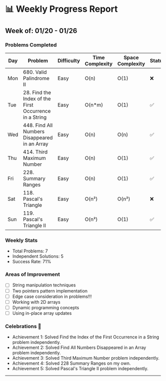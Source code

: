 # 📊 Weekly Progress Report
## Week of: 01/20 - 01/26

### Problems Completed
| Day | Problem                                                | Difficulty | Time Complexity | Space Complexity | Status   |
|-----|--------------------------------------------------------|------------|-----------------|------------------|----------|
| Mon | 680. Valid Palindrome II                               | Easy       | O(n)            | O(1)             | ❌        |
| Tue | 28. Find the Index of the First Occurrence in a String | Easy       | O(n*m)          | O(1)             | ✅        |
| Wed | 448. Find All Numbers Disappeared in an Array          | Easy       | O(n)            | O(n)             | ✅        |
| Thu | 414. Third Maximum Number                              | Easy       | O(n)            | O(1)             | ✅        |
| Fri | 228. Summary Ranges                                    | Easy       | O(n)            | O(1)             | ✅        |
| Sat | 118. Pascal's Triangle                                 | Easy       | O(n²)           | O(n²)            | ❌        |
| Sun | 119. Pascal's Triangle II                              | Easy       | O(n²)           | O(1)             | ✅        |

### Weekly Stats
- Total Problems: 7
- Independent Solutions: 5
- Success Rate: 71%

### Areas of Improvement
- [ ] String manipulation techniques
- [ ] Two pointers pattern implementation
- [ ] Edge case consideration in problems!!!
- [ ] Working with 2D arrays
- [ ] Dynamic programming concepts
- [ ] Using in-place array updates

### Celebrations 🎉
- Achievement 1: Solved Find the Index of the First Occurrence in a String problem independently.
- Achievement 2: Solved Find All Numbers Disappeared in an Array problem independently.
- Achievement 3: Solved Third Maximum Number problem independently.
- Achievement 4: Solved 228 Summary Ranges on my own.
- Achievement 5: Solved Pascal's Triangle II problem independently.

---
